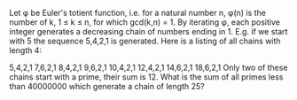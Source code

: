 
Let &#966; be Euler's totient function, i.e. for a natural number n,
&#966;(n) is the number of k, 1 &#8804; k &#8804; n, for which gcd(k,n) = 1.
By iterating &#966;, each positive integer generates a decreasing chain of numbers ending in 1.
E.g. if we start with 5 the sequence 5,4,2,1 is generated.
Here is a listing of all chains with length 4:

5,4,2,1
7,6,2,1
8,4,2,1
9,6,2,1
10,4,2,1
12,4,2,1
14,6,2,1
18,6,2,1
Only two of these chains start with a prime, their sum is 12.
What is the sum of all primes less than 40000000 which generate a chain of length 25?
